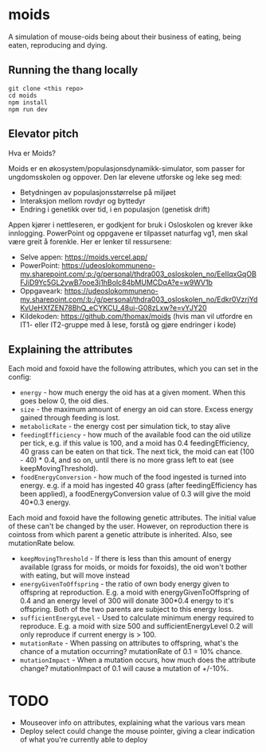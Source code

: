 # moids
A simulation of mouse-oids being about their business of eating, being eaten, reproducing and dying.

## Running the thang locally
```
git clone <this repo>
cd moids
npm install
npm run dev
```

## Elevator pitch
Hva er Moids?

Moids er en økosystem/populasjonsdynamikk-simulator, som passer for ungdomsskolen og oppover. Den lar elevene utforske og leke seg med:
- Betydningen av populasjonsstørrelse på miljøet
- Interaksjon mellom rovdyr og byttedyr
- Endring i genetikk over tid, i en populasjon (genetisk drift)

Appen kjører i nettleseren, er godkjent for bruk i Osloskolen og krever ikke innlogging. PowerPoint og oppgavene er tilpasset naturfag vg1, men skal være greit å forenkle. Her er lenker til ressursene:

- Selve appen: https://moids.vercel.app/
- PowerPoint: https://udeoslokommuneno-my.sharepoint.com/:p:/g/personal/thdra003_osloskolen_no/EeIIqxGqOBFJiD9Yc5GL2ywB7ooe3j1hBolc84bMUMCDqA?e=w9WV1b
- Oppgaveark: https://udeoslokommuneno-my.sharepoint.com/:b:/g/personal/thdra003_osloskolen_no/Edkr0VzrjYdKvUeHXfZEN78BhQ_eCYKCU_48uj-G08zLxw?e=vYJY20
- Kildekoden: https://github.com/thomax/moids (hvis man vil utfordre en IT1- eller IT2-gruppe med å lese, forstå og gjøre endringer i kode)

## Explaining the attributes
Each moid and foxoid have the following attributes, which you can set in the config:

- `energy` - how much energy the oid has at a given moment. When this goes below 0, the oid dies.
- `size` - the maximum amount of energy an oid can store. Excess energy gained through feeding is lost.
- `metabolicRate` - the energy cost per simulation tick, to stay alive
- `feedingEfficiency` - how much of the available food can the oid utilize per tick, e.g. if this value is 100, and a moid has 0.4 feedingEfficiency, 40 grass can be eaten on that tick. The next tick, the moid can eat (100 - 40) * 0.4, and so on, until there is no more grass left to eat (see keepMovingThreshold).
- `foodEnergyConversion` - how much of the food ingested is turned into energy. e.g. if a moid has ingested 40 grass (after feedingEfficiency has been applied), a foodEnergyConversion value of 0.3 will give the moid 40*0.3 energy. 

Each moid and foxoid have the following genetic attributes. The initial value of these can't be changed by the user. However, on reproduction there is cointoss from which parent a genetic attribute is inherited. Also, see mutationRate below.

- `keepMovingThreshold` - If there is less than this amount of energy available (grass for moids, or moids for foxoids), the oid won't bother with eating, but will move instead
- `energyGivenToOffspring` - the ratio of own body energy given to offspring at reproduction. E.g. a moid with energyGivenToOffspring of 0.4 and an energy level of 300 will donate 300*0.4 energy to it's offspring. Both of the two parents are subject to this energy loss.
- `sufficientEnergyLevel` - Used to calculate minimum energy required to reproduce. E.g. a moid with size 500 and sufficientEnergyLevel 0.2 will only reproduce if current energy is > 100.
- `mutationRate` - When passing on attributes to offspring, what's the chance of a mutation occurring? mutationRate of 0.1 = 10% chance.
- `mutationImpact` - When a mutation occurs, how much does the attribute change? mutationImpact of 0.1 will cause a mutation of +/-10%.

# TODO
- Mouseover info on attributes, explaining what the various vars mean
- Deploy select could change the mouse pointer, giving a clear indication of what you're currently able to deploy
